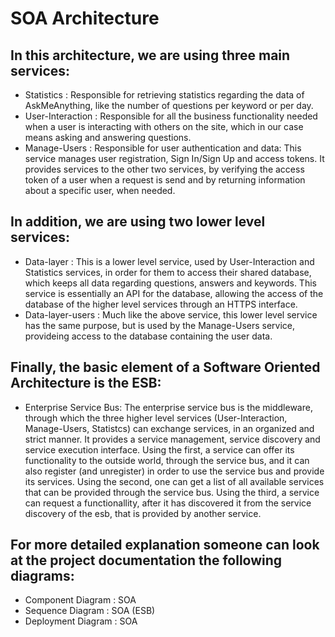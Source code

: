 # SOA Architecture

## In this architecture, we are using three main services:
 
* Statistics : Responsible for retrieving statistics regarding the data of AskMeAnything, like the number of questions per keyword or per day.
* User-Interaction : Responsible for all the business functionality needed when a user is interacting with others on the site, which in our case
means asking and answering questions.
* Manage-Users : Responsible for user authentication and data: This service  manages user registration, Sign In/Sign Up and access tokens.
It provides services to the other two services, by verifying the access token of a user when a request is send and by returning information 
about a specific user, when needed.

## In addition, we are using two lower level services: 

* Data-layer : This is a lower level service, used by User-Interaction and Statistics services, in order for them to access their shared database,
which keeps all data regarding questions, answers and keywords. This service is essentially an API for the database, allowing the access of
the database of the higher level services through an HTTPS interface.
* Data-layer-users : Much like the above service, this lower level service has the same purpose, but is used by the Manage-Users service, provideing
access to the database containing the user data. 

## Finally, the basic element of a Software Oriented Architecture is the ESB:

* Enterprise Service Bus: The enterprise service bus is the middleware, through which the three higher level services (User-Interaction,
Manage-Users, Statistcs) can exchange services, in an organized and strict manner. It provides a service management, service discovery and service
execution interface. Using the first, a service can offer its functionality to the outside world, through the service bus, and it can also register (and unregister) in order to use the service bus and provide its services. Using the second,
one can get a list of all available services that can be provided through the service bus. Using the third, a service can request a functionallity, after it has discovered it from the service discovery of the esb, that is provided by another service.

## For more detailed explanation someone can look at the project documentation the following diagrams:
* Component Diagram : SOA
* Sequence Diagram : SOA (ESB)
* Deployment Diagram : SOA
